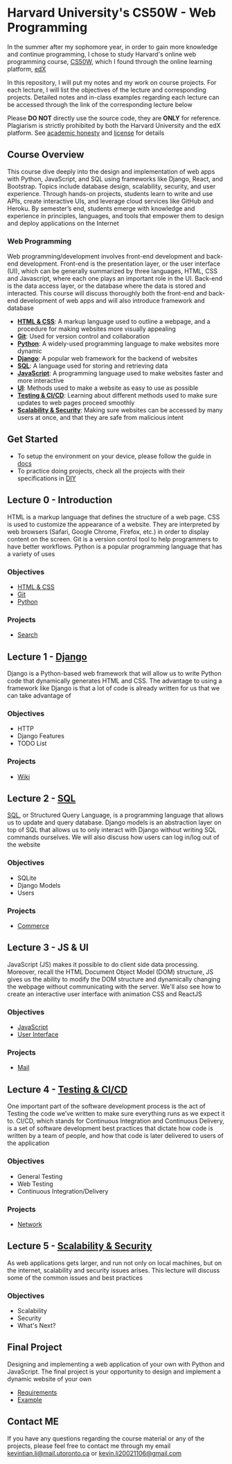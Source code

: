 # Harvard University's CS50W - Web Programming

In the summer after my sophomore year, in order to gain more knowledge and continue programming, I chose to study Harvard's online web programming course, [CS50W](https://cs50.harvard.edu/web/2020/), which I found through the online learning platform, [edX](https://www.edx.org/)<br/>

In this repository, I will put my notes and my work on course projects. For each lecture, I will list the objectives of the lecture and corresponding projects. Detailed notes and in-class examples regarding each lecture can be accessed through the link of the corresponding lecture below

Please <strong>DO NOT</strong> directly use the source code, they are <strong>ONLY</strong> for reference. Plagiarism is strictly prohibited by both the Harvard University and the edX platform. See [academic honesty](https://cs50.harvard.edu/college/2021/fall/syllabus/#academic-honesty) and [license](https://cs50.harvard.edu/web/2020/license/) for details

## Course Overview

This course dive deeply into the design and implementation of web apps with Python, JavaScript, and SQL using frameworks like Django, React, and Bootstrap. Topics include database design, scalability, security, and user experience. Through hands-on projects, students learn to write and use APIs, create interactive UIs, and leverage cloud services like GitHub and Heroku. By semester’s end, students emerge with knowledge and experience in principles, languages, and tools that empower them to design and deploy applications on the Internet

### Web Programming

Web programming/development involves front-end development and back-end development. Front-end is the presentation layer, or the user interface (UI), which can be generally summarized by three languages, HTML, CSS and Javascript, where each one plays an important role in the UI. Back-end is the data access layer, or the database where the data is stored and interacted. This course will discuss thoroughly both the front-end and back-end development of web apps and will also introduce framework and database

- **[HTML & CSS](#lecture-0---introduction)**: A markup language used to outline a webpage, and a procedure for making websites more visually appealing
- **[Git](#lecture-0---introduction)**: Used for version control and collaboration
- **[Python](#lecture-0---introduction)**: A widely-used programming language to make websites more dynamic
- **[Django](#lecture-1---django)**: A popular web framework for the backend of websites
- **[SQL](#lecture-2---sql)**: A language used for storing and retrieving data
- **[JavaScript](#lecture-3---js--ui)**: A programming language used to make websites faster and more interactive
- **[UI](#lecture-3---js--ui)**: Methods used to make a website as easy to use as possible
- **[Testing & CI/CD](#lecture-4---testing--cicd)**: Learning about different methods used to make sure updates to web pages proceed smoothly
- **[Scalability & Security](#lecture-5---scalability--security)**: Making sure websites can be accessed by many users at once, and that they are safe from malicious intent

## Get Started

- To setup the environment on your device, please follow the guide in [docs](docs/)
- To practice doing projects, check all the projects with their specifications in [DIY](DIY/)

## Lecture 0 - Introduction

HTML is a markup language that defines the structure of a web page. CSS is used to customize the appearance of a website. They are interpreted by web browsers (Safari, Google Chrome, Firefox, etc.) in order to display content on the screen. Git is a version control tool to help programmers to have better workflows. Python is a popular programming language that has a variety of uses

### Objectives

- [HTML & CSS](0.Introduction/HTML_CSS/)
- [Git](0.Introduction/git/)
- [Python](0.Introduction/python/)

### Projects

- [Search](0.Introduction/search/)

## Lecture 1 - [Django](1.Django/)

Django is a Python-based web framework that will allow us to write Python code that dynamically generates HTML and CSS. The advantage to using a framework like Django is that a lot of code is already written for us that we can take advantage of

### Objectives

- HTTP
- Django Features
- TODO List

### Projects

- [Wiki](1.Django/wiki/)

## Lecture 2 - [SQL](2.SQL/)

[SQL](https://www.w3schools.com/sql/), or Structured Query Language, is a programming language that allows us to update and query database. Django models is an abstraction layer on top of SQL that allows us to only interact with Django without writing SQL commands ourselves. We will also discuss how users can log in/log out of the website

### Objectives

- SQLite
- Django Models
- Users

### Projects

- [Commerce](2.SQL/commerce/)

## Lecture 3 - JS & UI

JavaScript (JS) makes it possible to do client side data processing. Moreover, recall the HTML Document Object Model (DOM) structure, JS gives us the ability to modify the DOM structure and dynamically changing the webpage without communicating with the server. We'll also see how to create an interactive user interface with animation CSS and ReactJS

### Objectives

- [JavaScript](3.JS_UI/JavaScript/)
- [User Interface](3.JS_UI/UserInterface)

### Projects

- [Mail](3.JS_UI/mail/)

## Lecture 4 - [Testing & CI/CD](4.Testing_CI_CD/)

One important part of the software development process is the act of Testing the code we’ve written to make sure everything runs as we expect it to. CI/CD, which stands for Continuous Integration and Continuous Delivery, is a set of software development best practices that dictate how code is written by a team of people, and how that code is later delivered to users of the application

### Objectives

- General Testing
- Web Testing
- Continuous Integration/Delivery

### Projects

- [Network](4.Testing_CI_CD/network/)

## Lecture 5 - [Scalability & Security](5.Scale_Secure/)

As web applications gets larger, and run not only on local machines, but on the internet, scalability and security issues arises. This lecture will discuss some of the common issues and best practices

### Objectives

- Scalability
- Security
- What's Next?

## Final Project

Designing and implementing a web application of your own with Python and JavaScript. The final project is your opportunity to design and implement a dynamic website of your own

- [Requirements](DIY/capstone/)
- [Example](https://github.com/KevinLiTian/EverLove)

## Contact ME

If you have any questions regarding the course material or any of the projects, please feel free to contact me through my email <kevintian.li@mail.utoronto.ca> or <kevin.li20021106@gmail.com>
